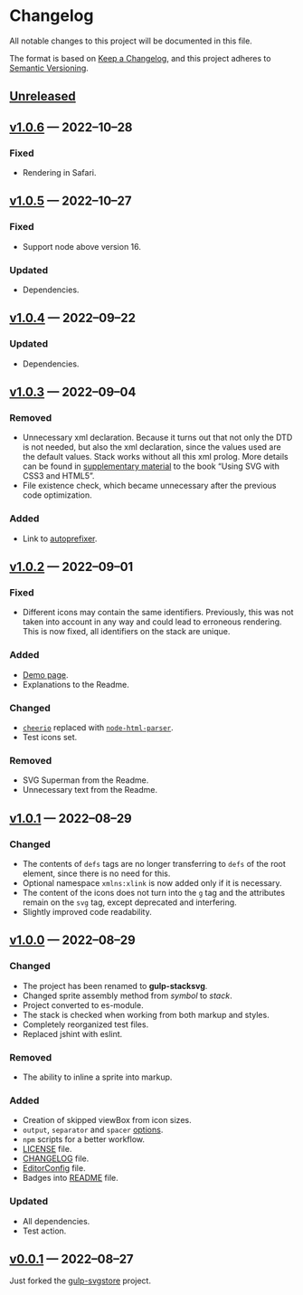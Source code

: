 # Changelog

All notable changes to this project will be documented in this file.

The format is based on [Keep a Changelog](https://keepachangelog.com/en/1.0.0/), and this project adheres to [Semantic Versioning](https://semver.org/spec/v2.0.0.html).

## [Unreleased]

## [v1.0.6] — 2022–10–28

### Fixed

- Rendering in Safari.

## [v1.0.5] — 2022–10–27

### Fixed

- Support node above version 16.

### Updated

- Dependencies.

## [v1.0.4] — 2022–09–22

### Updated

- Dependencies.

## [v1.0.3] — 2022–09–04

### Removed

- Unnecessary xml declaration. Because it turns out that not only the DTD is not needed, but also the xml declaration, since the values ​​used are the default values. Stack works without all this xml prolog. More details can be found in [supplementary material](https://oreillymedia.github.io/Using_SVG/extras/ch01-XML.html) to the book “Using SVG with CSS3 and HTML5”.
- File existence check, which became unnecessary after the previous code optimization.

### Added

- Link to [autoprefixer](https://github.com/postcss/autoprefixer).

## [v1.0.2] — 2022–09–01

### Fixed

- Different icons may contain the same identifiers. Previously, this was not taken into account in any way and could lead to erroneous rendering. This is now fixed, all identifiers on the stack are unique.

### Added

- [Demo page](https://firefoxic.github.io/gulp-stacksvg/test/).
- Explanations to the Readme.

### Changed

- [`cheerio`](https://www.npmjs.com/package/cheerio) replaced with [`node-html-parser`](https://www.npmjs.com/package/node-html-parser).
- Test icons set.

### Removed

- SVG Superman from the Readme.
- Unnecessary text from the Readme.

## [v1.0.1] — 2022–08–29

### Changed

- The contents of `defs` tags are no longer transferring to `defs` of the root element, since there is no need for this.
- Optional namespace `xmlns:xlink` is now added only if it is necessary.
- The content of the icons does not turn into the `g` tag and the attributes remain on the `svg` tag, except deprecated and interfering.
- Slightly improved code readability.

## [v1.0.0] — 2022–08–29

### Changed

- The project has been renamed to **gulp-stacksvg**.
- Changed sprite assembly method from _symbol_ to _stack_.
- Project converted to es-module.
- The stack is checked when working from both markup and styles.
- Completely reorganized test files.
- Replaced jshint with eslint.

### Removed

- The ability to inline a sprite into markup.

### Added

- Creation of skipped viewBox from icon sizes.
- `output`, `separator` and `spacer` [options](./README.md#avalable-options).
- `npm` scripts for a better workflow.
- [LICENSE](./LICENSE) file.
- [CHANGELOG](./CHANGELOG.md) file.
- [EditorConfig](./.editorconfig) file.
- Badges into [README](./README.md) file.

### Updated

- All dependencies.
- Test action.

## [v0.0.1] — 2022–08–27

Just forked the [gulp-svgstore](https://github.com/w0rm/gulp-svgstore) project.

[Unreleased]: https://github.com/firefoxic/gulp-stacksvg/compare/v1.0.6...HEAD
[v1.0.6]: https://github.com/firefoxic/gulp-stacksvg/releases/tag/v1.0.6
[v1.0.5]: https://github.com/firefoxic/gulp-stacksvg/releases/tag/v1.0.5
[v1.0.4]: https://github.com/firefoxic/gulp-stacksvg/releases/tag/v1.0.4
[v1.0.3]: https://github.com/firefoxic/gulp-stacksvg/releases/tag/v1.0.3
[v1.0.2]: https://github.com/firefoxic/gulp-stacksvg/releases/tag/v1.0.2
[v1.0.1]: https://github.com/firefoxic/gulp-stacksvg/releases/tag/v1.0.1
[v1.0.0]: https://github.com/firefoxic/gulp-stacksvg/releases/tag/v1.0.0
[v0.0.1]: https://github.com/firefoxic/gulp-stacksvg/releases/tag/v0.0.1
